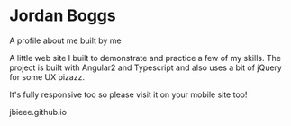 # Jordan Boggs
A profile about me built by me

A little web site I built to demonstrate and practice a few of my skills. The project is built with Angular2 and Typescript and also uses a bit of jQuery for some UX pizazz.

It's fully responsive too so please visit it on your mobile site too!

jbieee.github.io

